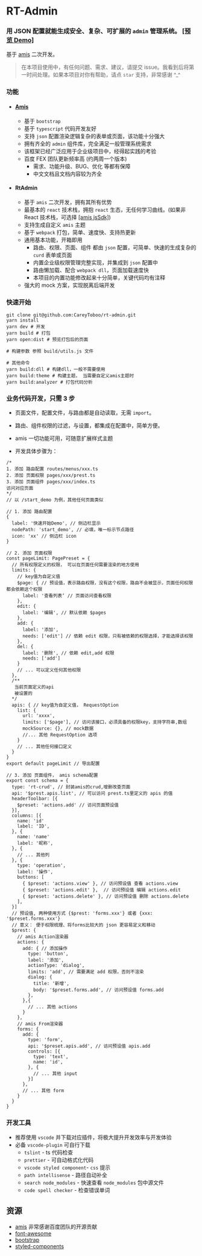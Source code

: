 # RT-Admin

### 用 JSON 配置就能生成安全、复杂、可扩展的 `admin` 管理系统。 [[预览 Demo]](http://rt-admin.igroupes.com/)

基于 [amis](https://github.com/baidu/amis) 二次开发。

> 在本项目使用中，有任何问题、需求、建议，请提交 issue。我看到后将第一时间处理。如果本项目对你有帮助，请点 `star` 支持，非常感谢 ^\_^

### 功能

- #### [Amis](https://baidu.github.io/amis/pages/simple)

  - 基于 `bootstrap`
  - 基于 `typescript` 代码开发友好
  - 支持 `json` 配置渲染逻辑复杂的表单或页面，该功能十分强大
  - 拥有齐全的 `admin` 组件库，完全满足一般管理系统需求
  - 该框架已经广泛应用于企业级项目中，经得起实践的考验
  - 百度 FEX 团队更新频率高 (约两周一个版本)
    - 需求、功能升级、BUG、优化 等都有保障
    - 中文文档且文档内容较为齐全

- #### RtAdmin

  - 基于 `amis` 二次开发，拥有其所有优势
  - 最基本的 `react` 技术栈，拥抱 `react` 生态，无任何学习曲线。(如果非 React 技术栈，可选择 [[amis jsSdk]](https://baidu.github.io/amis/docs/getting-started#jssdk))
  - 支持生成自定义 `amis` 主题
  - 基于 `webpack` 打包，简单、速度快、支持热更新
  - 通用基本功能，开箱即用
    - 路由、权限、页面、组件 都由 `json` 配置，可简单、快速的生成复杂的 `curd` 表单或页面
    - 内置企业级权限管理完整实现，并集成到 `json` 配置中
    - 路由懒加载、配合 `webpack dll`，页面加载速度快
    - 本项目的内置功能修改起来十分简单，关键代码均有注释
  - 强大的 mock 方案，实现脱离后端开发

### 快速开始

```
git clone git@github.com:CareyToboo/rt-admin.git
yarn install
yarn dev # 开发
yarn build # 打包
yarn open:dist # 预览打包后的页面

# 构建参数 参照 build/utils.js 文件

# 其他命令
yarn build:dll # 构建dll，一般不需要使用
yarn build:theme # 构建主题， 当需要自定义amis主题时
yarn build:analyzer # 打包代码分析
```

### 业务代码开发，只需 3 步

- 页面文件，配置文件，与路由都是自动读取，无需 `import`。
- 路由、组件权限的过滤，与设置，都集成在配置中，简单方便。
- amis 一切功能可用，可随意扩展样式主题

- 开发具体步骤为：

```
/*
1. 添加 路由配置 routes/menus/xxx.ts
2. 添加 页面权限 pages/xxx/prest.ts
3. 添加 页面组件 pages/xxx/index.ts
访问对应页面
*/
// 以 /start_demo 为例，其他任何页面类似

// 1. 添加 路由配置
{
  label: '快速开始Demo', // 侧边栏显示
  nodePath: 'start_demo', // 必填，唯一标示节点路径
  icon: 'xx' // 侧边栏 icon
}

// 2. 添加 页面权限
const pageLimit: PagePreset = {
  // 所有权限定义的权限， 可以在页面任何需要渲染的地方使用
  limits: {
    // key值为自定义值
    $page: { // 预设值，表示路由权限，没有这个权限，路由不会被显示，页面任何权限都会依赖这个权限
      label: '查看列表‘ // 页面访问查看权限
    },
    edit: {
      label: '编辑', // 默认依赖 $pages
    },
    add: {
      label: '添加',
      needs: ['edit'] // 依赖 edit 权限，只有被依赖的权限选择，才能选择该权限
    },
    del: {
      label: '删除', // 依赖 edit,add 权限
      needs: ['add']
    }
    // ... 可以定义任何其他权限
  },
  /**
   当前页面定义的api
   被设置的
  */
  apis: { // key值为自定义值， RequestOption
    list: {
      url: 'xxxx',
      limits: ['$page'], // 访问该接口，必须具备的权限key，支持字符串,数组
      mockSource: {}, // mock数据
      //... 其他 RequestOption 选项
    }
    // ... 其他任何接口定义
  }
}
export default pageLimit // 导出配置

// 3. 添加 页面组件， amis schema配置
export const schema = {
  type: 'rt-crud', // 封装amis的crud,增删改查页面
  api: '$prest.apis.list', // 可以访问 prest.ts里定义的 apis 的值
  headerToolbar: [{
    $preset: 'actions.add' // 访问页面预设值
  }],
  columns: [{
    name: 'id'
    label: 'ID',
  }, {
    name: 'name'
    label: '昵称',
  }, {
    // ... 其他列
  }, {
    type: 'operation',
    label: '操作',
    buttons: [
      { $preset: 'actions.view' }, // 访问预设值 查看 actions.view
      { $preset: 'actions.edit' },  // 访问预设值 编辑 actions.edit
      { $preset: 'actions.delete' }, // 访问预设值 删除 actions.delete
    ],
  }]
  // 预设值, 两种使用方式 {$prest: 'forms.xxx'} 或者 {xxx: '$preset.forms.xxx'}
  // 意义： 便于权限梳理、将forms比较大的 json 更容易定义和移动
  $prest: {
    // amis Action渲染器
    actions: {
      add: { // 添加操作
        type: 'button',
        label: '添加',
        actionType: 'dialog',
        limits: 'add', // 需要满足 add 权限，否则不渲染
        dialog: {
          title: '新增',
          body: '$preset.forms.add', // 访问预设值 forms.add
        },
      },{
        // ... 其他 actions
      }
    },
    // amis From渲染器
    forms: {
      add: {
        type: 'form',
        api: '$preset.apis.add', // 访问预设值 apis.add
        controls: [{
          type: 'text',
          name: 'id',
        }, {
          // ... 其他 input
        }]
      },
      // ... 其他 form
    }
  }
}
```

### 开发工具

- 推荐使用 `vscode` 并下载对应插件，将极大提升开发效率与开发体验
- 必备 `vscode-plugin` 可自行下载
  - `tslint` - ts 代码检查
  - `prettier` - 可自动格式化代码
  - `vscode styled component`- `css` 提示
  - `path intellisense` - 路径自动补全
  - `search node_modules` - 快速查看 `node_modules` 包中源文件
  - `code spell checker` - 检查错误单词

## 资源

- [amis](https://baidu.github.io/amis/docs/getting-started) 非常感谢百度团队的开源贡献
- [font-awesome](http://fontawesome.dashgame.com)
- [bootstrap](https://v3.bootcss.com/components)
- [styled-components](https://styled-components.com)
